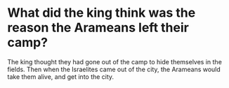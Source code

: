 # What did the king think was the reason the Arameans left their camp?

The king thought they had gone out of the camp to hide themselves in the fields. Then when the Israelites came out of the city, the Arameans would take them alive, and get into the city.
